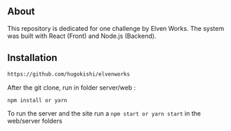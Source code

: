 ## About

This repository is dedicated for one challenge by Elven Works.
The system was built with React (Front) and Node.js (Backend).

## Installation
  ```sh
  https://github.com/hugokishi/elvenworks
  ```
  After the git clone, run in folder server/web :
  ```sh
  npm install or yarn
  ```
  
To run the server and the site run a ``` npm start or yarn start ``` in the web/server folders
  
